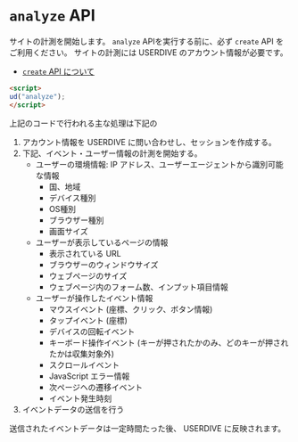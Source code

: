 # `analyze` API

サイトの計測を開始します。
`analyze` APIを実行する前に、必ず `create` API をご利用ください。
サイトの計測には USERDIVE のアカウント情報が必要です。

- [`create` API について](./create.html)

```html
<script>
ud("analyze");
</script>
```

上記のコードで行われる主な処理は下記の

1. アカウント情報を USERDIVE に問い合わせし、セッションを作成する。
1. 下記、イベント・ユーザー情報の計測を開始する。
    - ユーザーの環境情報: IP アドレス、ユーザーエージェントから識別可能な情報
        - 国、地域
        - デバイス種別
        - OS種別
        - ブラウザー種別
        - 画面サイズ
    - ユーザーが表示しているページの情報
        - 表示されている URL
        - ブラウザーのウィンドウサイズ
        - ウェブページのサイズ
        - ウェブページ内のフォーム数、インプット項目情報
    - ユーザーが操作したイベント情報
        - マウスイベント (座標、クリック、ボタン情報)
        - タップイベント (座標)
        - デバイスの回転イベント
        - キーボード操作イベント (キーが押されたかのみ、どのキーが押されたかは収集対象外)
        - スクロールイベント
        - JavaScript エラー情報
        - 次ページヘの遷移イベント
        - イベント発生時刻
1. イベントデータの送信を行う

送信されたイベントデータは一定時間たった後、 USERDIVE に反映されます。

